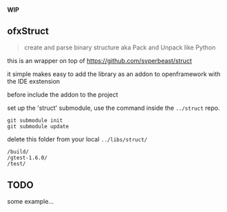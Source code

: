 #### WIP
## ofxStruct
> create and parse binary structure aka Pack and Unpack like Python

this is an wrapper on top of https://github.com/svperbeast/struct

it simple makes easy to add the library as an addon to openframework with the IDE exstension

before include the addon to the project

set up the 'struct' submodule,
use the command inside the `../struct` repo.

    git submodule init
    git submodule update 

delete this folder from your local `../libs/struct/`

    /build/
    /gtest-1.6.0/
    /test/

## TODO
some example...
